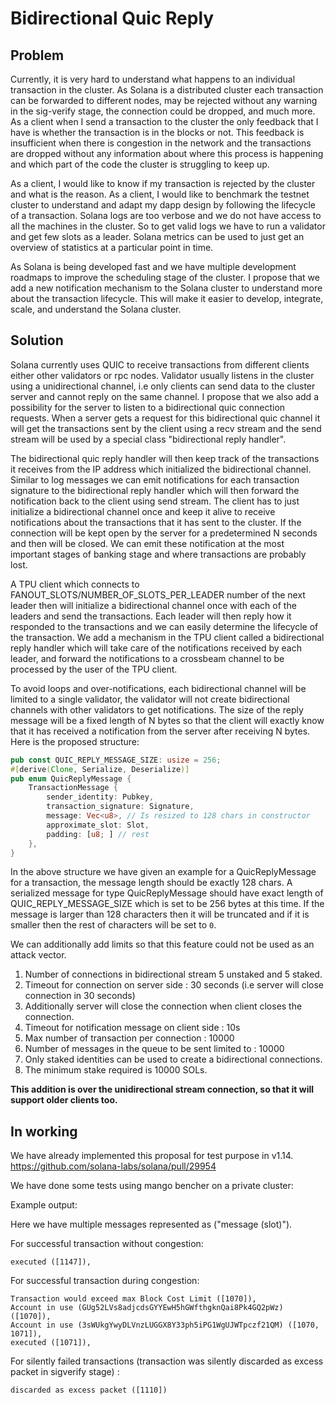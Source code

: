 # Bidirectional Quic Reply

## Problem

Currently, it is very hard to understand what happens to an individual transaction in the cluster.
As Solana is a distributed cluster each transaction can be forwarded to different nodes, may be rejected
without any warning in the sig-verify stage, the connection could be dropped, and much more. As a client
when I send a transaction to the cluster the only feedback that I have is whether the transaction is
in the blocks or not. This feedback is insufficient when there is congestion in the network and the
transactions are dropped without any information about where this process is happening and which
part of the code the cluster is struggling to keep up.

As a client, I would like to know if my transaction is rejected by the cluster and what is the reason.
As a client, I would like to benchmark the testnet cluster to understand and adapt my dapp design by
following the lifecycle of a transaction. Solana logs are too verbose and we do not have access to
all the machines in the cluster. So to get valid logs we have to run a validator and get few slots
as a leader. Solana metrics can be used to just get an overview of statistics at a particular point
in time.

As Solana is being developed fast and we have multiple development roadmaps to improve the scheduling
stage of the cluster. I propose that we add a new notification mechanism to the Solana cluster
to understand more about the transaction lifecycle.
This will make it easier to develop, integrate, scale, and understand the Solana cluster.

## Solution

Solana currently uses QUIC to receive transactions from different clients either other validators or
rpc nodes. Validator usually listens in the cluster using a unidirectional channel, i.e only clients can
send data to the cluster server and cannot reply on the same channel. I propose that we also add a
possibility for the server to listen to a bidirectional quic connection requests. When a server gets a
request for this bidirectional quic channel it will get the transactions sent by the client using a
recv stream and the send stream will be used by a special class "bidirectional reply handler".

The bidirectional quic reply handler will then keep track of the transactions it receives from the IP
address which initialized the bidirectional channel. Similar to log messages we can emit notifications
for each transaction signature to the bidirectional reply handler which will then forward the
notification back to the client using send stream. The client has to just initialize a
bidirectional channel once and keep it alive to receive notifications about the transactions that it
has sent to the cluster. If the connection will be kept open by the server for a predetermined N
seconds and then will be closed. We can emit these notification at the most important stages of banking
stage and where transactions are probably lost.

A TPU client which connects to FANOUT_SLOTS/NUMBER_OF_SLOTS_PER_LEADER number of the next leader
then will initialize a bidirectional channel once with each of the leaders and send the transactions.
Each leader will then reply how it responded to the transactions and we can easily determine
the lifecycle of the transaction. We add a mechanism in the TPU client called a bidirectional
reply handler which will take care of the notifications received by each leader, and forward the
notifications to a crossbeam channel to be processed by the user of the TPU client.

To avoid loops and over-notifications, each bidirectional channel will be limited to a single validator,
the validator will not create bidirectional channels with other validators to get notifications.
The size of the reply message will be a fixed length of N bytes so that the client will exactly
know that it has received a notification from the server after receiving N bytes.
Here is the proposed structure:

```rust
pub const QUIC_REPLY_MESSAGE_SIZE: usize = 256;
#[derive(Clone, Serialize, Deserialize)]
pub enum QuicReplyMessage {
    TransactionMessage {
        sender_identity: Pubkey,
        transaction_signature: Signature,
        message: Vec<u8>, // Is resized to 128 chars in constructor
        approximate_slot: Slot,
        padding: [u8; ] // rest
    },
}
```

In the above structure we have given an example for a QuicReplyMessage for a transaction, the message
length should be exactly 128 chars. A serialized message for type QuicReplyMessage
should have exact length of QUIC_REPLY_MESSAGE_SIZE which is set to be 256 bytes at this time. If the
message is larger than 128 characters then it will be truncated and if it is smaller then the rest of characters
will be set to `0`.

We can additionally add limits so that this feature could not be used as an attack vector.

1. Number of connections in bidirectional stream 5 unstaked and 5 staked.
2. Timeout for connection on server side : 30 seconds (i.e server will close connection in 30
seconds)
3. Additionally server will close the connection when client closes the connection.
4. Timeout for notification message on client side : 10s
5. Max number of transaction per connection : 10000
6. Number of messages in the queue to be sent limited to : 10000
7. Only staked identities can be used to create a bidirectional connections.
8. The minimum stake required is 10000 SOLs.

**This addition is over the unidirectional stream connection, so that it will support older clients too.**

## In working

We have already implemented this proposal for test purpose in v1.14.
<https://github.com/solana-labs/solana/pull/29954>

We have done some tests using mango bencher on a private cluster:

Example output:

Here we have multiple messages represented as ("message (slot)").

For successful transaction without congestion:
```
executed ([1147]), 
```

For successful transaction during congestion:
```
Transaction would exceed max Block Cost Limit ([1070]), 
Account in use (GUg52LVs8adjcdsGYYEwH5hGWfthgknQai8Pk4GQ2pWz) ([1070]), 
Account in use (3sWUkgYwyDLVnzLUGGX8Y33ph5iPG1WgUJWTpczf21QM) ([1070, 1071]),
executed ([1071]),
```

For silently failed transactions
(transaction was silently discarded as excess packet in sigverify stage) :
```
discarded as excess packet ([1110])
```